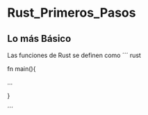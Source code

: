 # Rust_Primeros_Pasos


## Lo más Básico

Las funciones de Rust se definen como 
´´´ rust

fn main(){

...

}

´´´

